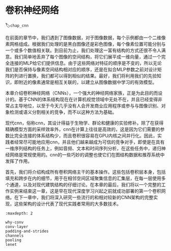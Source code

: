 # 卷积神经网络
:label:`chap_cnn`

在前面的章节中，我们遇到了图像数据，对于图像数据，每个示例都由一个二维像素网格组成。根据我们处理的是黑白图像还是彩色图像，每个像素位置可能分别与一个或多个数值相关联。到目前为止，我们处理这一富有结构的方式还很不令人满意。我们简单地丢弃了每个图像的空间结构，将它们展平成一维向量，通过一个完全连接的MLP给它们提供信息。由于这些网络对特征的顺序是不变的，所以无论我们是否保持与像素空间结构相对应的顺序，还是在拟合MLP参数之前对设计矩阵的列进行置换，我们都可以得到相似的结果。最好，我们将利用我们的先验知识，即附近的像素通常是相互关联的，以建立从图像数据中学习的有效模型。

本章介绍卷积神经网络（CNNs），一个强大的神经网络家族，正是为此目的而设计的。基于CNN的体系结构现在在计算机视觉领域中无处不在，并且已经变得非常占主导地位，以至于今天几乎没有人会开发商业应用程序或参与与图像识别、对象检测或语义分割相关的竞争，而不以这种方法为基础。

现代cnn，俗称cnn，其设计得益于生物学、群论和健康的实验修补。除了在获得精确模型方面的采样效率外，cnn在计算上往往是高效的，这是因为它们需要的参数比完全连接的体系结构少，而且卷积很容易在GPU内核之间并行化。因此，实践者经常尽可能地应用cnn，并且他们越来越成为可信的竞争对手，即使是在具有一维序列结构的任务上，例如音频、文本和时间序列分析，在这些任务中，递归神经网络是常规使用的。cnn的一些巧妙的调整也使它们在图结构数据和推荐系统中发挥了作用。

首先，我们将介绍构成所有卷积网络主干的基本操作。这些包括卷积层本身，包括填充和跨步在内的细节，用于在相邻空间区域聚集信息的汇集层，在每一层使用多个通道，以及对现代建筑结构的仔细讨论。在本章的最后，我们将以一个完整的工作实例来结束这一章，这是早在现代深度学习兴起之前就成功部署的第一个卷积网络。在下一章中，我们将深入研究一些流行的和相对较新的CNN架构的完整实现，这些架构的设计代表了现代实践者常用的大多数技术。

```toc
:maxdepth: 2

why-conv
conv-layer
padding-and-strides
channels
pooling
lenet
```
